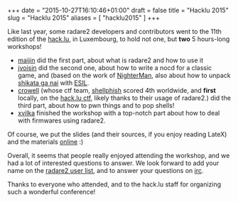 +++
date = "2015-10-27T16:10:46+01:00"
draft = false
title = "Hacklu 2015"
slug = "Hacklu 2015"
aliases = [
	"hacklu2015"
]
+++

Like last year, some radare2 developers and contributors went to the
11th edition of the [hack.lu]( http://2015.hack.lu/ ), in Luxembourg,
to hold not one, but **two** 5 hours-long workshops!

- [maijin]( https://twitter.com/Maijin212) did the first part, about what is
radare2 and how to use it
- [jvoisin]( https://dustri.org ) did the second one, about how to write a nocd
for a classic game, and (based on the work of [NighterMan]( https://twitter.com/NighterMan),
also about how to unpack [shikata ga nai]( https://github.com/rapid7/metasploit-framework/blob/master/modules/encoders/x86/shikata_ga_nai.rb )
with [ESIL]( https://github.com/radare/radare2book/blob/master/esil.md ).
- [crowell]( https://twitter.com/jeffreycrowell) (whose ctf team,
[shellphish]( https://twitter.com/shellphish_ctf ) scored 4th worldwide, and **first** locally,
on the [hack.lu ctf]( http://2015.hack.lu/ctf/ ), likely thanks to their usage of radare2.) did
the third part, about how to pwn things and to pop shells!
- [xvilka]( https://twitter.com/akochkov ) finished the workshop with a top-notch part
about how to deal with firmwares using radare2.

Of course, we put the slides (and their sources, if you enjoy reading LateX)
and the materials [online]( https://github.com/XVilka/hacklu ) :)

Overall, it seems that people really enjoyed attending the workshop,
and we had a lot of interested questions to answer.
We look forward to add your name on the [radare2 user list]( http://radare.today/posts/who-uses-r2/ ),
and to answer your questions on [irc]( irc://irc.freenode.net/radare ).

Thanks to everyone who attended, and to the hack.lu staff for organizing such
a wonderful conference!

